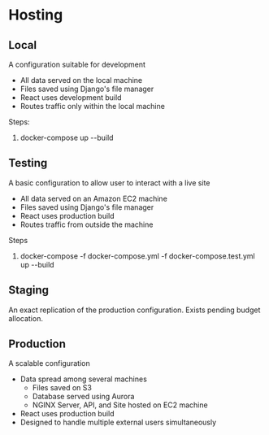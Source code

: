 # Hosting

## Local
A configuration suitable for development

- All data served on the local machine
- Files saved using Django's file manager
- React uses development build
- Routes traffic only within the local machine

Steps:
1. docker-compose up --build

## Testing
A basic configuration to allow user to interact with a live site
- All data served on an Amazon EC2 machine
- Files saved using Django's file manager
- React uses production build
- Routes traffic from outside the machine

Steps
1. docker-compose -f docker-compose.yml -f docker-compose.test.yml up --build

## Staging
An exact replication of the production configuration.
Exists pending budget allocation.

## Production
A scalable configuration
- Data spread among several machines
  - Files saved on S3
  - Database served using Aurora 
  - NGINX Server, API, and Site hosted on EC2 machine
- React uses production build
- Designed to handle multiple external users simultaneously